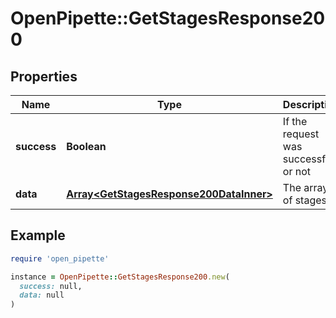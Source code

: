 # OpenPipette::GetStagesResponse200

## Properties

| Name | Type | Description | Notes |
| ---- | ---- | ----------- | ----- |
| **success** | **Boolean** | If the request was successful or not | [optional] |
| **data** | [**Array&lt;GetStagesResponse200DataInner&gt;**](GetStagesResponse200DataInner.md) | The array of stages | [optional] |

## Example

```ruby
require 'open_pipette'

instance = OpenPipette::GetStagesResponse200.new(
  success: null,
  data: null
)
```

